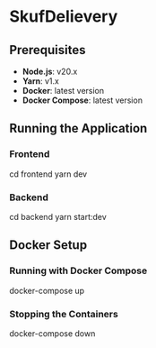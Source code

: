 # SkufDelievery

## Prerequisites

- **Node.js**: v20.x
- **Yarn**: v1.x
- **Docker**: latest version
- **Docker Compose**: latest version

## Running the Application

### Frontend
cd frontend
yarn dev

### Backend
cd backend
yarn start:dev

## Docker Setup

### Running with Docker Compose
docker-compose up

### Stopping the Containers
docker-compose down
